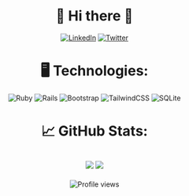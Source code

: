 <div align='center'>
  <h1>👋 Hi there 👋</h1>
  
  [![LinkedIn](https://img.shields.io/badge/LinkedIn-%230077B5.svg?style=for-the-badge&logo=linkedin&logoColor=white)](https://www.linkedin.com/in/n%C3%ADcolas-amaral/) 
  [![Twitter](https://img.shields.io/badge/Twitter-%231DA1F2.svg?style=for-the-badge&logo=Twitter&logoColor=white)](https://twitter.com/nicollinoxx)<br>
  
  # 🖥 Technologies:
  ![Ruby](https://img.shields.io/badge/ruby-%23CC342D.svg?style=for-the-badge&logo=ruby&logoColor=white) 
  ![Rails](https://img.shields.io/badge/rails-%23CC0000.svg?style=for-the-badge&logo=ruby-on-rails&logoColor=white) 
  ![Bootstrap](https://img.shields.io/badge/bootstrap-%23563D7C.svg?style=for-the-badge&logo=bootstrap&logoColor=white) 
  ![TailwindCSS](https://img.shields.io/badge/tailwindcss-%2338B2AC.svg?style=for-the-badge&logo=tailwind-css&logoColor=white)
  ![SQLite](https://img.shields.io/badge/sqlite-%2307405e.svg?style=for-the-badge&logo=sqlite&logoColor=white)<br> 
  
  # 📈 GitHub Stats:
  ![](https://github-readme-stats.vercel.app/api?username=nicollinoxx&theme=buefy&hide_border=false&include_all_commits=false&count_private=false)
  ![](https://github-readme-stats.vercel.app/api/top-langs/?username=nicollinoxx&theme=buefy&hide_border=false&include_all_commits=false&count_private=false&layout=compact)
  ---
  
  <img src="https://komarev.com/ghpvc/?username=nicollinoxx&color=yellow" alt="Profile views" />
</div>
